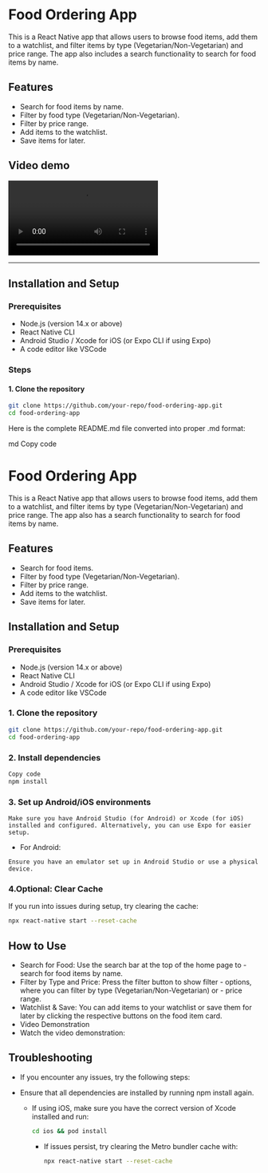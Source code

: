 # Food Ordering App

This is a React Native app that allows users to browse food items, add them to a watchlist, and filter items by type (Vegetarian/Non-Vegetarian) and price range. The app also includes a search functionality to search for food items by name.

## Features

- Search for food items by name.
- Filter by food type (Vegetarian/Non-Vegetarian).
- Filter by price range.
- Add items to the watchlist.
- Save items for later.

## Video demo

![Download or Open the Video](./task.mp4)

---

## Installation and Setup

### Prerequisites

- Node.js (version 14.x or above)
- React Native CLI
- Android Studio / Xcode for iOS (or Expo CLI if using Expo)
- A code editor like VSCode

### Steps

#### 1. Clone the repository

```bash
git clone https://github.com/your-repo/food-ordering-app.git
cd food-ordering-app
```

Here is the complete README.md file converted into proper .md format:

md
Copy code

# Food Ordering App

This is a React Native app that allows users to browse food items, add them to a watchlist, and filter items by type (Vegetarian/Non-Vegetarian) and price range. The app also has a search functionality to search for food items by name.

## Features

- Search for food items.
- Filter by food type (Vegetarian/Non-Vegetarian).
- Filter by price range.
- Add items to the watchlist.
- Save items for later.

## Installation and Setup

### Prerequisites

- Node.js (version 14.x or above)
- React Native CLI
- Android Studio / Xcode for iOS (or Expo CLI if using Expo)
- A code editor like VSCode

### 1. Clone the repository

```bash
git clone https://github.com/your-repo/food-ordering-app.git
cd food-ordering-app
```

### 2. Install dependencies

```bash
Copy code
npm install
```

### 3. Set up Android/iOS environments

```
Make sure you have Android Studio (for Android) or Xcode (for iOS) installed and configured. Alternatively, you can use Expo for easier setup.
```

- For Android:

```
Ensure you have an emulator set up in Android Studio or use a physical device.
```

### 4.Optional: Clear Cache

If you run into issues during setup, try clearing the cache:

```bash
npx react-native start --reset-cache
```

## How to Use

- Search for Food: Use the search bar at the top of the home page to - search for food items by name.
- Filter by Type and Price: Press the filter button to show filter - options, where you can filter by type (Vegetarian/Non-Vegetarian) or - price range.
- Watchlist & Save: You can add items to your watchlist or save them for later by clicking the respective buttons on the food item card.
- Video Demonstration
- Watch the video demonstration:

## Troubleshooting

- If you encounter any issues, try the following steps:

- Ensure that all dependencies are installed by running npm install again.
  - If using iOS, make sure you have the correct version of Xcode installed and run:
    ```bash
    cd ios && pod install
    ```
    - If issues persist, try clearing the Metro bundler cache with:
      ```bash
      npx react-native start --reset-cache
      ```
